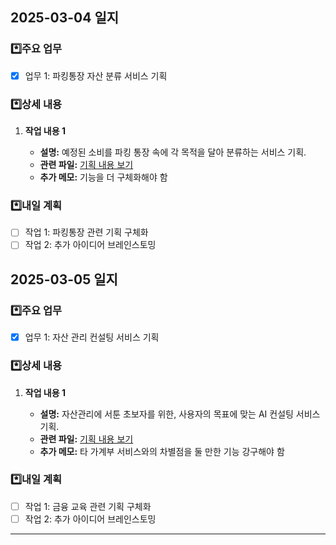 ## 2025-03-04 일지

### \*️⃣주요 업무

- [x] 업무 1: 파킹통장 자산 분류 서비스 기획

### \*️⃣상세 내용

1. **작업 내용 1**

   - **설명:** 예정된 소비를 파킹 통장 속에 각 목적을 달아 분류하는 서비스 기획.
   - **관련 파일:** [기획 내용 보기](/백가은/파킹%20자산%20분류%20기획.md)
   - **추가 메모:** 기능을 더 구체화해야 함

### \*️⃣내일 계획

- [ ] 작업 1: 파킹통장 관련 기획 구체화
- [ ] 작업 2: 추가 아이디어 브레인스토밍

## 2025-03-05 일지

### \*️⃣주요 업무

- [x] 업무 1: 자산 관리 컨설팅 서비스 기획

### \*️⃣상세 내용

1. **작업 내용 1**

   - **설명:** 자산관리에 서툰 초보자를 위한, 사용자의 목표에 맞는 AI 컨설팅 서비스 기획.
   - **관련 파일:** [기획 내용 보기](/백가은/자산%20관리%20컨설팅%20기획.md)
   - **추가 메모:** 타 가계부 서비스와의 차별점을 둘 만한 기능 강구해야 함

### \*️⃣내일 계획

- [ ] 작업 1: 금융 교육 관련 기획 구체화
- [ ] 작업 2: 추가 아이디어 브레인스토밍

---
